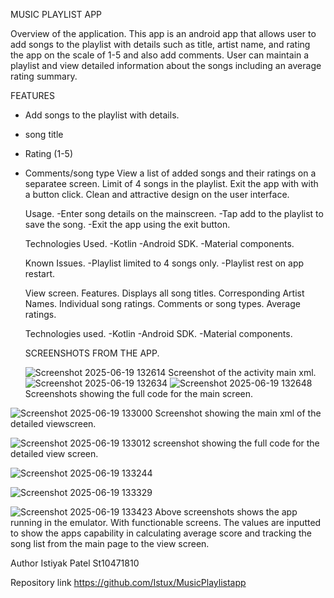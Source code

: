 MUSIC PLAYLIST APP

Overview of the application.
This app is an android app that allows user to add songs to the playlist with details such as title, artist name, and rating the app on the scale of 1-5 and also add comments.
User can maintain a playlist and view detailed information about the songs including an average rating summary.

FEATURES
- Add songs to the playlist with details.
- song title
- Rating (1-5)

- Comments/song type
  View a list of added songs and their ratings on a separatee screen.
  Limit of 4 songs in the playlist.
  Exit the app with with a button click.
  Clean and attractive design on the user interface.

  Usage.
  -Enter song details on the mainscreen.
  -Tap add to the playlist to save the song.
  -Exit the app using the exit button.

  Technologies Used.
  -Kotlin
  -Android SDK.
  -Material components.

  Known Issues.
  -Playlist limited to 4 songs only.
  -Playlist rest on app restart.

  View screen.
  Features.
  Displays all song titles.
  Corresponding Artist Names.
  Individual song ratings.
  Comments or song types.
  Average ratings.

  Technologies used.
   -Kotlin
  -Android SDK.
  -Material components.
  

  SCREENSHOTS FROM THE APP.
  
  ![Screenshot 2025-06-19 132614](https://github.com/user-attachments/assets/54c9e2d0-a62a-4a23-b3f9-413bb608d342)
Screenshot of the activity main xml.
![Screenshot 2025-06-19 132634](https://github.com/user-attachments/assets/347be78c-e422-4500-b22b-a61e36ff99e4)
![Screenshot 2025-06-19 132648](https://github.com/user-attachments/assets/ecf14ea4-55a3-49ab-9be5-4facc4a9beb0)
Screenshots showing the full code for the main screen.

![Screenshot 2025-06-19 133000](https://github.com/user-attachments/assets/edfb1afa-017a-41f4-908c-c758decb3b4e)
Screenshot showing the main xml of the detailed viewscreen.

![Screenshot 2025-06-19 133012](https://github.com/user-attachments/assets/05976d71-75cc-469e-a746-9d65bbbafa91)
screenshot showing the full code for the detailed view screen.


![Screenshot 2025-06-19 133244](https://github.com/user-attachments/assets/a28997e1-9a51-4253-936c-fedfa54dcea7)

![Screenshot 2025-06-19 133329](https://github.com/user-attachments/assets/f719861f-1bb3-4f0e-ab7f-ea88389e3726)

![Screenshot 2025-06-19 133423](https://github.com/user-attachments/assets/7ecb1ba6-c19e-4a74-a58e-df230ff81332)
Above screenshots shows the app running in the emulator. With functionable screens. The values are inputted to show the apps capability in calculating average score and tracking the song list from the main page to the view screen.

Author
Istiyak Patel
St10471810

Repository link
https://github.com/Istux/MusicPlaylistapp





